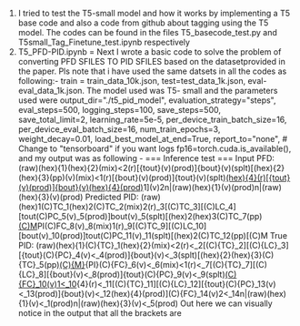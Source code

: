 1. I tried to test the T5-small model and how it works by implementing a T5 base code and also a code from github about tagging using the T5 model. The codes can be found in the files T5_basecode_test.py and T5small_Tag_Finetune_test.ipynb respectively
2. T5_PFD-PID.ipynb = Next I wrote a basic code to solve the problem of converting PFD SFILES TO PID SFILES based on the datasetprovided in the paper. Pls note that i have used the same datsets in all the codes as following:- train = train_data_10k.json, test=test_data_1k.json, eval- eval_data_1k.json. The model used was T5- small and the parameters used were  output_dir="./t5_pid_model",
    evaluation_strategy="steps",
    eval_steps=500,
    logging_steps=100,
    save_steps=500,
    save_total_limit=2,
    learning_rate=5e-5,
    per_device_train_batch_size=16,
    per_device_eval_batch_size=16,
    num_train_epochs=3,
    weight_decay=0.01,
    load_best_model_at_end=True,
    report_to="none",  # Change to "tensorboard" if you want logs
    fp16=torch.cuda.is_available(),
   and my output was as following - === Inference test ===
Input PFD: (raw)(hex){1}(hex){2}(mix)<2(r)[{tout}(v)(prod)]{bout}(v)(splt)[(hex){2}(hex){3}(pp)(v)(mix)<1(r)[{bout}(v)(prod)]{tout}(v)(splt)[(hex){4}(r)[{tout}(v)(prod)]{bout}(v)(hex){4}(prod)](v)1](v)2n|(raw)(hex){1}(v)(prod)n|(raw)(hex){3}(v)(prod)
Predicted PID: (raw)(hex)1(C)TC_1(hex)2(C)TC_2(mix)2(r)_3[(C)TC_3][(C)LC_4][tout(C)PC_5(v)_5(prod)]bout(v)_5(splt)[(hex)2(hex)3(C)TC_7(pp)[(C)M](C)PI(C)FC_8(v)_8(mix)1(r)_9[(C)TC_9][(C)LC_10][bout(v)_10(prod)]tout(C)PC_11(v)_11(splt)[(hex)2(C)TC_12(pp)[(C)M
True PID: (raw)(hex){1}(C){TC}_1(hex){2}(mix)<2(r)<_2[(C){TC}_2][(C){LC}_3][{tout}(C){PC}_4(v)<_4(prod)]{bout}(v)<_3(splt)[(hex){2}(hex){3}(C){TC}_5(pp)[(C){M}](C){PI}(C){FC}_6(v)<_6(mix)<1(r)<_7[(C){TC}_7][(C){LC}_8][{bout}(v)<_8(prod)]{tout}(C){PC}_9(v)<_9(splt)[(C){FC}_10(v)1<_10](hex){4}(r)<_11[(C){TC}_11][(C){LC}_12][{tout}(C){PC}_13(v)<_13(prod)]{bout}(v)<_12(hex){4}(prod)](C){FC}_14(v)2<_14n|(raw)(hex){1}(v)<_1(prod)n|(raw)(hex){3}(v)<_5(prod)
Out here we can visually notice in the output that all the brackets are 
